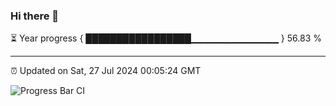 ### Hi there 👋

⏳ Year progress { █████████████████▁▁▁▁▁▁▁▁▁▁▁▁▁ } 56.83 %

---

⏰ Updated on Sat, 27 Jul 2024 00:05:24 GMT

![Progress Bar CI](https://github.com/liununu/liununu/workflows/Progress%20Bar%20CI/badge.svg)
